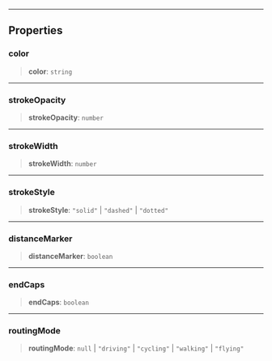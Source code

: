 ***

## Properties

### color

> **color**: `string`

***

### strokeOpacity

> **strokeOpacity**: `number`

***

### strokeWidth

> **strokeWidth**: `number`

***

### strokeStyle

> **strokeStyle**: `"solid"` | `"dashed"` | `"dotted"`

***

### distanceMarker

> **distanceMarker**: `boolean`

***

### endCaps

> **endCaps**: `boolean`

***

### routingMode

> **routingMode**: `null` | `"driving"` | `"cycling"` | `"walking"` | `"flying"`
